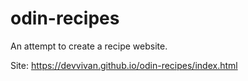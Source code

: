 # odin-recipes

An attempt to create a recipe website. 

Site: https://devvivan.github.io/odin-recipes/index.html
